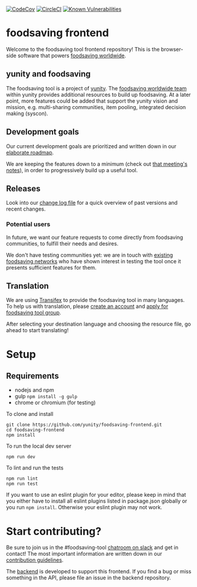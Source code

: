 [![CodeCov](https://codecov.io/github/yunity/foodsaving-frontend/coverage.svg)](https://codecov.io/gh/yunity/foodsaving-frontend)
[![CircleCI](https://circleci.com/gh/yunity/foodsaving-frontend.svg?style=shield)](https://circleci.com/gh/yunity/foodsaving-frontend)
[![Known Vulnerabilities](https://snyk.io/test/github/yunity/foodsaving-frontend/e4f6927cccfbde340636d20b863efd508be19ec0/badge.svg)](https://snyk.io/test/github/yunity/foodsaving-frontend/e4f6927cccfbde340636d20b863efd508be19ec0)


# foodsaving frontend

Welcome to the foodsaving tool frontend repository! This is the browser-side software that powers [foodsaving worldwide](foodsaving.world).


## yunity and foodsaving

The foodsaving tool is a project of [yunity](yunity.org). 
The [foodsaving worldwide team](https://yunity.atlassian.net/wiki/display/FSINT/) within yunity provides additional resources to build up foodsaving.
At a later point, more features could be added that support the yunity vision and mission, e.g. multi-sharing communities, item pooling, integrated decision making (syscon).

## Development goals

Our current development goals are prioritized and written down in our [elaborate roadmap](ROADMAP.md).

We are keeping the features down to a minimum (check out [that meeting's notes](https://yunity.atlassian.net/wiki/display/YUN/2016-09-13+-+Narrowing+down+features)), in order to progressively build up a useful tool.

## Releases

Look into our [change log file](CHANGELOG.md) for a quick overview of past versions and recent changes.

### Potential users
In future, we want our feature requests to come directly from foodsaving communities, to fulfill their needs and desires.

We don't have testing communities yet: we are in touch with [existing foodsaving networks](https://yunity.atlassian.net/wiki/display/YUN/Existing+initiatives) who have shown interest in testing the tool once it presents sufficient features for them.

## Translation

We are using [Transifex](https://www.transifex.com/) to provide the foodsaving tool in many languages. To help us with translation, please [create an account](http://transifex.com/signup) and [apply for foodsaving tool group](https://www.transifex.com/yunity-1/foodsaving-tool/frontend/).

After selecting your destination language and choosing the resource file, go ahead to start translating!

# Setup

## Requirements

- nodejs and npm
- gulp `npm install -g gulp`
- chrome or chromium (for testing)

To clone and install

```
git clone https://github.com/yunity/foodsaving-frontend.git
cd foodsaving-frontend
npm install
```

To run the local dev server

```
npm run dev
```

To lint and run the tests

```
npm run lint
npm run test
```

If you want to use an eslint plugin for your editor, please keep in mind that you either have to install all eslint plugins listed in package.json globally or you run `npm install`. Otherwise your eslint plugin may not work.

# Start contributing?

Be sure to join us in the #foodsaving-tool [chatroom on slack](https://slackin.yunity.org/) and get in contact!
The most important information are written down in our [contribution guidelines](CONTRIBUTE.md).

The [backend](https://github.com/yunity/foodsaving-backend) is developed to support this frontend. If you find a bug or miss something in the API, please file an issue in the backend repository.
